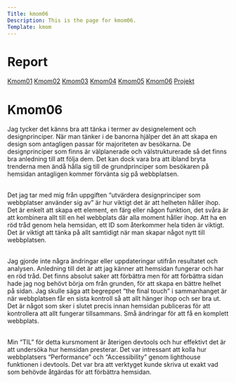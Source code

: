 ```yaml
---
Title: kmom06
Description: This is the page for kmom06.
Template: kmom
---
```


Report
==========================
<div class="container-report">
<div class="kmom-report report">
    <a class="kmom-a" href="kmom01">Kmom01</a>
    <a class="kmom-a" href="kmom02">Kmom02</a>
    <a class="kmom-a" href="kmom03">Kmom03</a>
    <a class="kmom-a" href="kmom04">Kmom04</a>
    <a class="kmom-a" href="kmom05">Kmom05</a>
    <a class="kmom-a" href="kmom06">Kmom06</a>
    <a class="kmom-a" href="kmom10">Projekt</a>
</div>
<div class="kmom-report text">
    <h1>Kmom06</h1>
Jag tycker det känns bra att tänka i termer av designelement och designprinciper. När man tänker i de banorna hjälper det än att skapa en design som antagligen passar för majoriteten av besökarna. De designprinciper som finns är välplanerade och välstrukturerade så det finns bra anledning till att följa dem. Det kan dock vara bra att ibland bryta trenderna men ändå hålla sig till de grundprinciper som besökaren på hemsidan antagligen kommer förvänta sig på webbplatsen. <br><br>

Det jag tar med mig från uppgiften “utvärdera designprinciper som webbplatser använder sig av” är hur viktigt det är att helheten håller ihop. Det är enkelt att skapa ett element, en färg eller någon funktion, det svåra är att kombinera allt till en hel webbplats där alla moment håller ihop. Att ha en röd tråd genom hela hemsidan, ett ID som återkommer hela tiden är viktigt. Det är viktigt att tänka på allt samtidigt när man skapar något nytt till webbplatsen.<br><br>

Jag gjorde inte några ändringar eller uppdateringar utifrån resultatet och analysen. Anledning till det är att jag känner att hemsidan fungerar och har en röd tråd. Det finns absolut saker att förbättra men för att förbättra sidan hade jag nog behövt börja om från grunden, för att skapa en bättre helhet på sidan. Jag skulle säga att begreppet “the final touch” i sammanhanget är när webbplatsen får en sista kontroll så att allt hänger ihop och ser bra ut. Det är något som sker i slutet precis innan hemsidan publiceras för att kontrollera att allt fungerar tillsammans. Små ändringar för att få en komplett webbplats.<br><br>

Min “TIL” för detta kursmoment är återigen devtools och hur effektivt det är att undersöka hur hemsidan presterar. Det var intressant att kolla hur webbplatsers “Performance” och “Accessibility” genom lighthouse funktionen i devtools. Det var bra att verktyget kunde skriva ut exakt vad som behövde åtgärdas för att förbättra hemsidan.<br><br>

</div>
</div>
